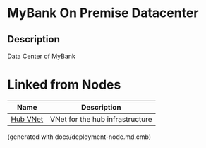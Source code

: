 # MyBank On Premise Datacenter
## Description
Data Center of MyBank

# Linked from Nodes
Name | Description
---|---
[Hub VNet](../../../mybank/it-management/azure/hub-vnet.md) | VNet for the hub infrastructure


(generated with docs/deployment-node.md.cmb)

